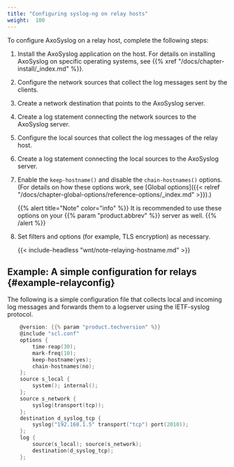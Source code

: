 ```yaml
---
title: "Configuring syslog-ng on relay hosts"
weight:  100
---
```

<!-- DISCLAIMER: This file is based on the syslog-ng Open Source Edition documentation https://github.com/balabit/syslog-ng-ose-guides/commit/2f4a52ee61d1ea9ad27cb4f3168b95408fddfdf2 and is used under the terms of The syslog-ng Open Source Edition Documentation License. The file has been modified by Axoflow. -->

To configure AxoSyslog on a relay host, complete the following steps:


1.  Install the AxoSyslog application on the host. For details on installing AxoSyslog on specific operating systems, see {{% xref "/docs/chapter-install/_index.md" %}}.

2.  Configure the network sources that collect the log messages sent by the clients.

3.  Create a network destination that points to the AxoSyslog server.

4.  Create a log statement connecting the network sources to the AxoSyslog server.

5.  Configure the local sources that collect the log messages of the relay host.

6.  Create a log statement connecting the local sources to the AxoSyslog server.

7.  Enable the `keep-hostname()` and disable the `chain-hostnames()` options. (For details on how these options work, see [Global options]({{< relref "/docs/chapter-global-options/reference-options/_index.md" >}}).)
    
    {{% alert title="Note" color="info" %}}
It is recommended to use these options on your {{% param "product.abbrev" %}} server as well.
    {{% /alert %}}

8.  Set filters and options (for example, TLS encryption) as necessary.
    
    {{< include-headless "wnt/note-relaying-hostname.md" >}}
    
    
## Example: A simple configuration for relays {#example-relayconfig}

The following is a simple configuration file that collects local and incoming log messages and forwards them to a logserver using the IETF-syslog protocol.

```c
    @version: {{% param "product.techversion" %}}
    @include "scl.conf"
    options {
        time-reap(30);
        mark-freq(10);
        keep-hostname(yes);
        chain-hostnames(no);
    };
    source s_local {
        system(); internal();
    };
    source s_network {
        syslog(transport(tcp));
    };
    destination d_syslog_tcp {
        syslog("192.168.1.5" transport("tcp") port(2010));
    };
    log {
        source(s_local); source(s_network);
        destination(d_syslog_tcp);
    };
```
